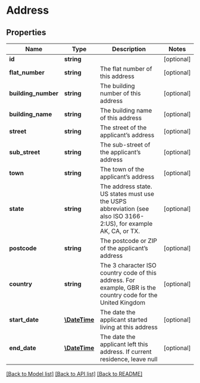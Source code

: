 # Address

## Properties
Name | Type | Description | Notes
------------ | ------------- | ------------- | -------------
**id** | **string** |  | [optional] 
**flat_number** | **string** | The flat number of this address | [optional] 
**building_number** | **string** | The building number of this address | [optional] 
**building_name** | **string** | The building name of this address | [optional] 
**street** | **string** | The street of the applicant’s address | [optional] 
**sub_street** | **string** | The sub-street of the applicant’s address | [optional] 
**town** | **string** | The town of the applicant’s address | [optional] 
**state** | **string** | The address state. US states must use the USPS abbreviation (see also ISO 3166-2:US), for example AK, CA, or TX. | [optional] 
**postcode** | **string** | The postcode or ZIP of the applicant’s address | [optional] 
**country** | **string** | The 3 character ISO country code of this address. For example, GBR is the country code for the United Kingdom | [optional] 
**start_date** | [**\DateTime**](Date.md) | The date the applicant started living at this address | [optional] 
**end_date** | [**\DateTime**](Date.md) | The date the applicant left this address. If current residence, leave null | [optional] 

[[Back to Model list]](../README.md#documentation-for-models) [[Back to API list]](../README.md#documentation-for-api-endpoints) [[Back to README]](../README.md)


